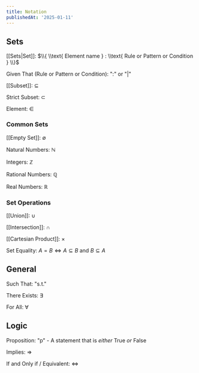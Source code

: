 ```yaml
---
title: Notation
publishedAt: '2025-01-11'
---
```


## Sets
[[Sets|Set]]: $\\{ \\text{ Element name } : \\text{ Rule or Pattern or Condition } \\}$

Given That (Rule or Pattern or Condition): ":" or "|" 

[[Subset]]: $\subseteq$

Strict Subset: $\subset$

Element: $\in$

### Common Sets
[[Empty Set]]: $\emptyset$

Natural Numbers: $\mathbb{N}$

Integers: $\mathbb{Z}$

Rational Numbers: $\mathbb{Q}$

Real Numbers: $\mathbb{R}$

### Set Operations
[[Union]]: $\cup$

[[Intersection]]: $\cap$

[[Cartesian Product]]: $\times$

Set Equality: $A=B \iff A \subseteq B \text{ and } B \subseteq A$

## General
Such That: "s.t."

There Exists: $\exists$

For All: $\forall$

## Logic
Proposition: "p" - A statement that is *either* True *or* False

Implies: $\Rightarrow$

If and Only if / Equivalent: $\iff$